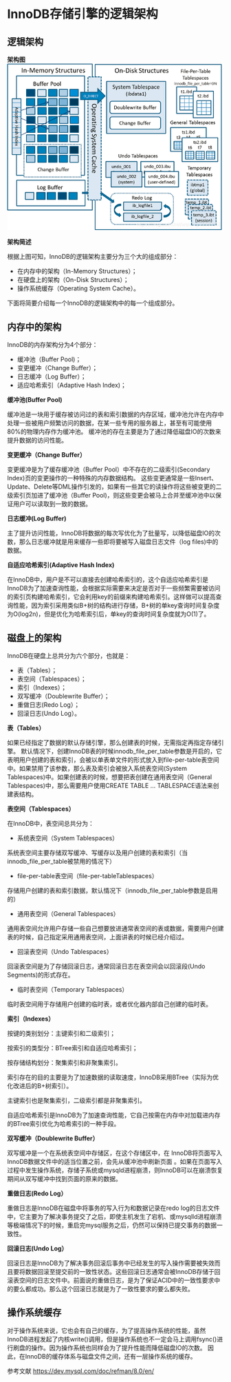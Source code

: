 InnoDB存储引擎的逻辑架构
================

逻辑架构
---

**架构图**
![avatar](../../images/mysql/innodb-engine.png)

**架构简述**

根据上图可知，InnoDB的逻辑架构主要分为三个大的组成部分：
* 在内存中的架构（In-Memory Structures）；
* 在硬盘上的架构（On-Disk Structures）；
* 操作系统缓存（Operating System Cache）。

下面将简要介绍每一个InnoDB的逻辑架构中的每一个组成部分。

内存中的架构
---

InnoDB的内存架构分为4个部分：
* 缓冲池（Buffer Pool)；
* 变更缓冲（Change Buffer）；
* 日志缓冲（Log Buffer）；
* 适应哈希索引（Adaptive Hash Index)；

**缓冲池(Buffer Pool)**

缓冲池是一块用于缓存被访问过的表和索引数据的内存区域，缓冲池允许在内存中处理一些被用户频繁访问的数据，在某一些专用的服务器上，甚至有可能使用80%的物理内存作为缓冲池。
缓冲池的存在主要是为了通过降低磁盘IO的次数来提升数据的访问性能。

**变更缓冲（Change Buffer）**

变更缓冲是为了缓存缓冲池（Buffer Pool）中不存在的二级索引(Secondary Index)页的变更操作的一种特殊的内存数据结构。
这些变更通常是一些Insert、Update、Delete等DML操作引发的，如果有一些其它的读操作将这些被变更的二级索引页加进了缓冲池（Buffer Pool)，则这些变更会被马上合并至缓冲池中以保证用户可以读取到一致的数据。

**日志缓冲(Log Buffer)**

主了提升访问性能，InnoDB将数据的每次写优化为了批量写，以降低磁盘IO的次数，那么日志缓冲就是用来缓存一些即将要被写入磁盘日志文件（log files)中的数据。

**自适应哈希索引(Adaptive Hash Index)**

在InnoDB中，用户是不可以直接去创建哈希索引的，这个自适应哈希索引是InnoDB为了加速查询性能，会根据实际需要来决定是否对于一些频繁需要被访问的索引页构建哈希索引，它会利用key的前缀来构建哈希索引。这样做可以提高查询性能，因为索引采用类似B+树的结构进行存储，B+树的单key查询时间复杂度为O(log2n)，但是优化为哈希索引后，单key的查询时间复杂度就为O(1)了。

磁盘上的架构
---

InnoDB在硬盘上总共分为六个部分，也就是：
* 表（Tables）；
* 表空间（Tablespaces）；
* 索引（Indexes）；
* 双写缓冲（Doublewrite Buffer）；
* 重做日志(Redo Log）；
* 回滚日志(Undo Log）。

**表（Tables）**

如果已经指定了数据的默认存储引擎，那么创建表的时候，无需指定再指定存储引擎。
默认情况下，创建InnoDB表的时候innodb_file_per_table参数是开启的，它表明用户创建的表和索引，会被以单表单文件的形式放入到file-per-table表空间中。如果禁用了该参数，那么表及索引会被放入系统表空间(System Tablespaces)中。如果创建表的时候，想要把表创建在通用表空间（General Tablespaces)中，那么需要用户使用CREATE TABLE … TABLESPACE语法来创建表结构。

**表空间（Tablespaces）**

在InnoDB中，表空间总共分为：
* 系统表空间（System Tablespaces）

系统表空间主要存储双写缓冲、写缓存以及用户创建的表和索引（当innodb_file_per_table被禁用的情况下）

* file-per-table表空间（file-per-tableTablespaces）

存储用户创建的表和索引数据，默认情况下（innodb_file_per_table参数是启用的）

* 通用表空间（General Tablespaces）

通用表空间允许用户存储一些自己想要放进通常表空间的表或数据，需要用户创建表的时候，自己指定采用通用表空间，上面讲表的时候已经介绍过。

* 回滚表空间（Undo Tablespaces）

回滚表空间是为了存储回滚日志，通常回滚日志在表空间会以回滚段(Undo Segments)的形式存在。

* 临时表空间（Temporary Tablespaces）

临时表空间用于存储用户创建的临时表，或者优化器内部自己创建的临时表。

**索引（Indexes）**

按键的类别划分：主键索引和二级索引；

按索引的类型分：BTree索引和自适应哈希索引；

按存储结构划分：聚集索引和非聚集索引。

索引存在的目的主要是为了加速数据的读取速度，InnoDB采用BTree（实际为优化改进后的B+树索引）。

主键索引也是聚集索引，二级索引都是非聚集索引。

自适应哈希索引是InnoDB为了加速查询性能，它自己按需在内存中对加载进内存的BTree索引优化为哈希索引的一种手段。

**双写缓冲（Doublewrite Buffer）**

双写缓冲是一个在系统表空间中存储区，在这个存储区中，在 InnoDB将页面写入InnoDB数据文件中的适当位置之前，会先从缓冲池中刷新页面 。如果在页面写入过程中发生操作系统，存储子系统或mysqld进程崩溃，则InnoDB可以在崩溃恢复期间从双写缓冲中找到页面的原来的数据。

**重做日志(Redo Log）**

重做日志是InnoDB在磁盘中将事务的写入行为和数据记录在redo log的日志文件中，它主要为了解决事务提交了之后，即使主机发生了宕机、或mysqlld进程崩溃等极端情况下的时候，重启完mysql服务之后，仍然可以保持已提交事务的数据一致性。

**回滚日志(Undo Log）**

回滚日志是InnoDB为了解决事务回滚后事务中已经发生的写入操作需要被失效而且要将数据回滚至提交前的一致性状态。这些回滚日志通常会被InnoDB存储于回滚表空间的日志文件中。前面说的重做日志，是为了保证ACID中的一致性要求中的要么都成功。那么这个回滚日志就是为了一致性要求的要么都失败。

操作系统缓存
---

对于操作系统来说，它也会有自己的缓存，为了提高操作系统的性能，虽然InnoDB进程发起了内核write()调用，但是操作系统也不一定会马上调用fsync()进行刷盘的操作。因为操作系统也同样会为了提升性能而降低磁盘IO的次数。
因此，在InnoDB的缓存体系与磁盘文件之间，还有一层操作系统的缓存。

参考文献
https://dev.mysql.com/doc/refman/8.0/en/


